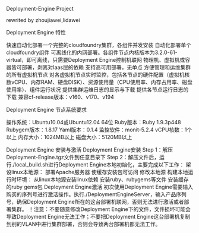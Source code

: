 Deployment-Engine Project

rewrited by zhoujiawei,lidawei

Deployment Engine 特性

快速自动化部署一个完整的cloudfoundry集群，各组件并发安装
自动化部署单个cloudfoundry组件
可离线化的内网部署。各组件节点内核版本为3.2.0-61-virtual，即可离线，只需要Deployment Engine控制机联网
物理机、虚拟机或容器皆可部署，剥离对Iaas层的依赖
支持高可用部署，无单点
方便管理和运维集群的所有虚拟机节点
对各虚拟机节点实时监控，包括各节点的硬件配置（虚拟机核数vCPU、内存RAM、硬盘DISK）、资源使用量（CPU使用率、内存占用率、磁盘使用率）、组件运行状况
提供集群运维日志的显示与下载
提供各节点运行日志的下载
兼容cf-release版本：v160、v170、v194

Deployment Engine 节点系统要求

操作系统：Ubuntu10.04或Ubuntu12.04 64位
Ruby版本：Ruby 1.9.3p448
Rubygem版本：1.8.17
Yaml版本：0.1.4
监控软件：monit-5.2.4
vCPU核数：1个以上
内存大小：1024MB以上
磁盘大小：5120MB以上

Deployment Engine 安装与激活
Deployment Engine安装
Step 1：解压Deployment-Engine.tgz文件到任意目录下
Step 2：解压文件后，运行./local_build.sh进行Deployment Engine本地初始化，主要完成以下工作：
架设linux本地源：
    部署Apache服务器
    使缓存安装包可访问
    修改本地源
构建本地运行时环境：
    从linux本地源安装linux依赖
    安装ruby、rubygems等文件
    安装缓存的ruby gems包
Deployment Engine激活
初次使用Deployment Engine需要输入购买的序列号进行激活操作。执行./DeploymentEngineServer，输入产品序列号，确保Deployment Engine所在的这台部署机联网，否则无法进行激活或者部署集群。
！注意：不要随意修改Deployment Engine下的文件，文件损坏可能会导致Deployment Engine无法工作；不要把Deployment Engine这台部署机复制到别的VLAN中进行集群部署，否则会导致两台部署机都无法工作。

